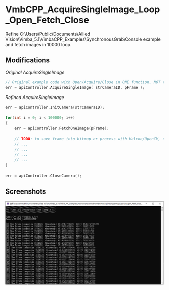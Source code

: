 # VmbCPP_AcquireSingleImage_Loop_Open_Fetch_Close
Refine C:\Users\Public\Documents\Allied Vision\Vimba_5.1\VimbaCPP_Examples\SynchronousGrab\Console example and fetch images in 10000 loop.

## Modifications
*Original AcquireSingleImage*

```c++
// Original example code with Open/Acquire/Close in ONE function, NOT to use it directly for sake of efficiency!!!
err = apiController.AcquireSingleImage( strCameraID, pFrame );
```

*Refined AcquireSingleImage*

```c++
err = apiController.InitCamera(strCameraID);

for(int i = 0; i < 100000; i++)
{
	err = apiController.FetchOneImage(pFrame);
	
	// TODO: to save frame into bitmap or process with Halcon/OpenCV, etc.
    // ...
    // ...
    // ...
    // ...
}

err = apiController.CloseCamera(); 
```

## Screenshots
![](Screenshots.png)